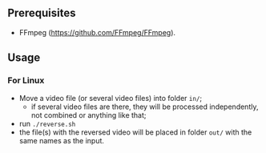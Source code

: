 ## Prerequisites

* FFmpeg (https://github.com/FFmpeg/FFmpeg).

## Usage

### For Linux

* Move a video file (or several video files) into folder `in/`;
  * if several video files are there, they will be processed independently, not combined or anything like that;
* run `./reverse.sh`
* the file(s) with the reversed video will be placed in folder `out/` with the same names as the input.